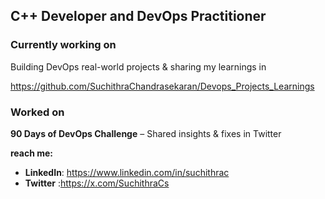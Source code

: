  
**C++ Developer and DevOps Practitioner** 
---
### Currently working on
 Building DevOps real-world projects & sharing my learnings in 

 https://github.com/SuchithraChandrasekaran/Devops_Projects_Learnings

### Worked on
****90 Days of DevOps Challenge**** – Shared insights & fixes in Twitter  

 **reach me:**  
- **LinkedIn**: https://www.linkedin.com/in/suchithrac
- **Twitter** :https://x.com/SuchithraCs

